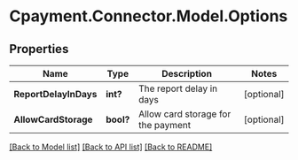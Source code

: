 
# Cpayment.Connector.Model.Options

## Properties

Name | Type | Description | Notes
------------ | ------------- | ------------- | -------------
**ReportDelayInDays** | **int?** | The report delay in days | [optional] 
**AllowCardStorage** | **bool?** | Allow card storage for the payment | [optional] 

[[Back to Model list]](../README.md#documentation-for-models)
[[Back to API list]](../README.md#documentation-for-api-endpoints)
[[Back to README]](../README.md)

